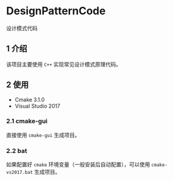 # DesignPatternCode
设计模式代码



## 1 介绍

该项目主要使用 `C++` 实现常见设计模式原理代码。



## 2 使用

- Cmake 3.1.0
- Visual Studio 2017

### 2.1 cmake-gui

直接使用 `cmake-gui` 生成项目。

### 2.2 bat

如果配置好 `cmake` 环境变量（一般安装后自动配置），可以使用 `cmake-vs2017.bat` 生成项目。

